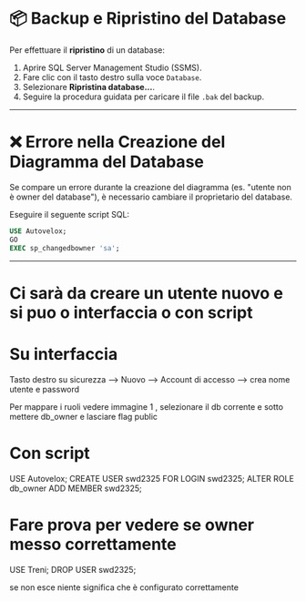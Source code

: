 # 📦 Backup e Ripristino del Database

Per effettuare il **ripristino** di un database:

1. Aprire SQL Server Management Studio (SSMS).
2. Fare clic con il tasto destro sulla voce `Database`.
3. Selezionare **Ripristina database...**.
4. Seguire la procedura guidata per caricare il file `.bak` del backup.

---

# ❌ Errore nella Creazione del Diagramma del Database

Se compare un errore durante la creazione del diagramma (es. "utente non è owner del database"), è necessario cambiare il proprietario del database.

Eseguire il seguente script SQL:

```sql
USE Autovelox;
GO
EXEC sp_changedbowner 'sa';
```

---

# Ci sarà da creare un utente nuovo e si puo o interfaccia o con script

# Su interfaccia

Tasto destro su sicurezza --> Nuovo --> Account di accesso --> crea nome utente e password

Per mappare i ruoli vedere immagine 1 , selezionare il db corrente e sotto mettere db_owner e lasciare flag public

# Con script 

USE Autovelox;
CREATE USER swd2325 FOR LOGIN swd2325;
ALTER ROLE db_owner ADD MEMBER swd2325;

# Fare prova per vedere se owner messo correttamente

USE Treni;
DROP USER swd2325;

se non esce niente significa che è configurato correttamente

